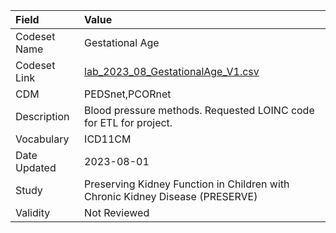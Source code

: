 |Field        |Value                                                                         |
|:------------|:-----------------------------------------------------------------------------|
|Codeset Name |Gestational Age                                                               |
|Codeset Link |[lab_2023_08_GestationalAge_V1.csv](https://github.com/PEDSnet/Variable-Dictionary/blob/main/phys_meas/lab_2023_08_GestationalAge_V1.csv)|
|CDM          |PEDSnet,PCORnet                                                               |
|Description  |Blood pressure methods. Requested LOINC code for ETL for project.             |
|Vocabulary   |ICD11CM                                                                       |
|Date Updated |2023-08-01                                                                    |
|Study        |Preserving Kidney Function in Children with Chronic Kidney Disease (PRESERVE) |
|Validity     |Not Reviewed                                                                  |
